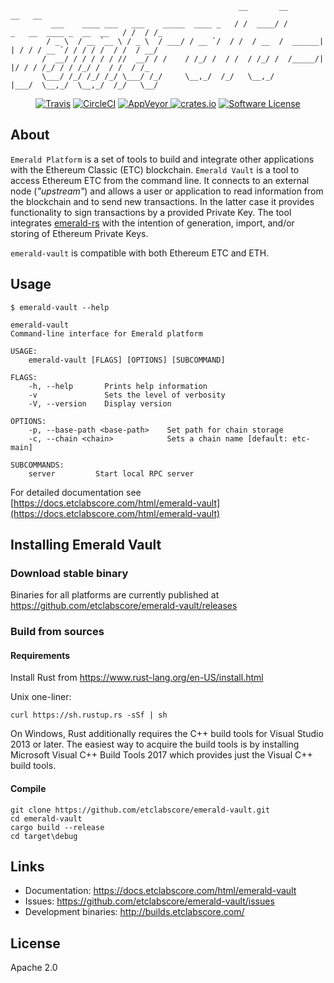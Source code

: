 ```shell
                                                   __       __                                  __   __ 
         ___    ____ ___   ___    _____  ____ _   / /  ____/ /        _   __  ____ _  __  __   / /  / /_
        / _ \  / __ `__ \ / _ \  / ___/ / __ `/  / /  / __  /  ______| | / / / __ `/ / / / /  / /  / __/
       /  __/ / / / / / //  __/ / /    / /_/ /  / /  / /_/ /  /_____/| |/ / / /_/ / / /_/ /  / /  / /_  
       \___/ /_/ /_/ /_/ \___/ /_/     \__,_/  /_/   \__,_/          |___/  \__,_/  \__,_/  /_/   \__/  
```
<p align="center">
  <p align="center">
    <a href="https://travis-ci.org/etclabscore/emerald-vault"><img alt="Travis" src="https://travis-ci.org/etclabscore/emerald-vault.svg?branch=master"></a>
    <a href="https://circleci.com/gh/etclabscore/emerald-vault"><img alt="CircleCI" src="https://circleci.com/gh/etclabscore/emerald-vault/tree/master.svg?style=shield"></a>
    <a href="https://ci.appveyor.com/project/etclabscore/emerald-vault">
        <img alt="AppVeyor" src="https://ci.appveyor.com/api/projects/status/e5nqu33xo8y4nk0v?svg=true">
    </a>
    <a href="https://crates.io/crates/emerald-vault"><img alt="crates.io" src="https://img.shields.io/crates/v/emerald-vault.svg?style=flat-square"></a>
    <a href="LICENSE"><img alt="Software License" src="https://img.shields.io/badge/License-Apache%202.0-blue.svg?style=flat-square&maxAge=2592000"></a>
  </p>
</p>

## About

`Emerald Platform` is a set of tools to build and integrate other applications with the Ethereum Classic (ETC) blockchain.
`Emerald Vault` is a tool to access Ethereum ETC from the command line. It connects to an external node (_"upstream"_) and allows a user or application to read information from the blockchain and to send new transactions. In the latter case it provides functionality to sign transactions by a provided Private Key. The tool integrates [emerald-rs](https://github.com/etclabscore/emerald-rs) with the intention of generation, import, and/or storing of Ethereum Private Keys.

`emerald-vault` is compatible with both Ethereum ETC and ETH.


## Usage

```shell
$ emerald-vault --help

emerald-vault
Command-line interface for Emerald platform

USAGE:
    emerald-vault [FLAGS] [OPTIONS] [SUBCOMMAND]

FLAGS:
    -h, --help       Prints help information
    -v               Sets the level of verbosity
    -V, --version    Display version

OPTIONS:
    -p, --base-path <base-path>    Set path for chain storage
    -c, --chain <chain>            Sets a chain name [default: etc-main]

SUBCOMMANDS:
    server         Start local RPC server
```

For detailed documentation see [https://docs.etclabscore.com/html/emerald-vault](https://docs.etclabscore.com/html/emerald-vault)

## Installing Emerald Vault

### Download stable binary

Binaries for all platforms are currently published at https://github.com/etclabscore/emerald-vault/releases


### Build from sources

#### Requirements

Install Rust from https://www.rust-lang.org/en-US/install.html


Unix one-liner:
```
curl https://sh.rustup.rs -sSf | sh
```

On Windows, Rust additionally requires the C++ build tools for Visual Studio 2013 or later. The easiest way to acquire
the build tools is by installing Microsoft Visual C++ Build Tools 2017 which provides just the Visual C++ build tools.

#### Compile

```
git clone https://github.com/etclabscore/emerald-vault.git
cd emerald-vault
cargo build --release
cd target\debug
```

## Links

- Documentation: https://docs.etclabscore.com/html/emerald-vault
- Issues: https://github.com/etclabscore/emerald-vault/issues
- Development binaries: http://builds.etclabscore.com/


## License

Apache 2.0

